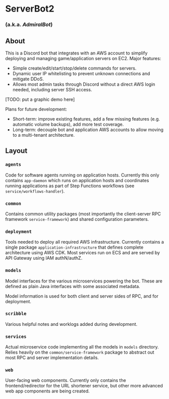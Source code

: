 # ServerBot2 

### (a.k.a. *AdmiralBot*)

## About

This is a Discord bot that integrates with an AWS account to simplify deploying and managing game/application servers on EC2. Major features:
* Simple create/edit/start/stop/delete commands for servers.
* Dynamic user IP whitelisting to prevent unknown connections and mitigate DDoS. 
* Allows most admin tasks through Discord without a direct AWS login needed, including server SSH access.

\[TODO: put a graphic demo here\]

Plans for future development:
* Short-term: improve existing features, add a few missing features (e.g. automatic volume backups), add more test coverage.
* Long-term: decouple bot and application AWS accounts to allow moving to a multi-tenant architecture.

## Layout

### `agents`

Code for software agents running on application hosts. Currently this only contains `app-daemon` which runs on application hosts and coordinates running applications as part of Step Functions workflows (see `service/workflows-handler`).

### `common`

Contains common utility packages (most importantly the client-server RPC framework `service-framework`) and shared configuration parameters.

### `deployment`

Tools needed to deploy all required AWS infrastructure. Currently contains a single package `application-infrastructure` that defines complete architecture using AWS CDK. Most services run on ECS and are served by API Gateway using IAM authN/authZ.

### `models`

Model interfaces for the various microservices powering the bot. These are defined as plain Java interfaces with some associated metadata.

Model information is used for both client and server sides of RPC, and for deployment.

### `scribble`

Various helpful notes and worklogs added during development.

### `services`

Actual microservice code implementing all the models in `models` directory. Relies heavily on the `common/service-framework` package to abstract out most RPC and server implementation details. 

### `web`

User-facing web components. Currently only contains the frontend/redirector for the URL shortener service, but other more advanced web app components are being created.
